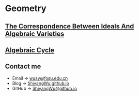 # Geometry

## [The Correspondence Between Ideals And Algebraic Varieties](https://shiyangwu.github.io/Blog/Geometry/IdealAndAlgebraicVariety)

## [Algebraic Cycle](https://shiyangwu.github.io/Blog/Geometry/AlgebraicCycle)

## Contact me

* Email -> <wusy@fosu.edu.cn>
* Blog -> [ShiyangWu.github.io](https://shiyangwu.github.io/)
* GitHub -> [ShiyangWu@github.io](https://github.com/ShiyangWu/ShiyangWu.github.io/blob/master/README.md)
